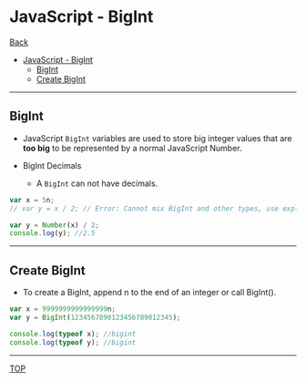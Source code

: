 # JavaScript - BigInt

[Back](../index.md)

- [JavaScript - BigInt](#javascript---bigint)
  - [BigInt](#bigint)
  - [Create BigInt](#create-bigint)

---

## BigInt

- JavaScript `BigInt` variables are used to store big integer values that are **too big** to be represented by a normal JavaScript Number.

- BigInt Decimals

  - A `BigInt` can not have decimals.

```js
var x = 5n;
// var y = x / 2; // Error: Cannot mix BigInt and other types, use explicit conversion.

var y = Number(x) / 2;
console.log(y); //2.5
```

---

## Create BigInt

- To create a BigInt, append n to the end of an integer or call BigInt().

```js
var x = 9999999999999999n;
var y = BigInt(1234567890123456789012345);

console.log(typeof x); //bigint
console.log(typeof y); //bigint
```

---

[TOP](#javascript---bigint)
